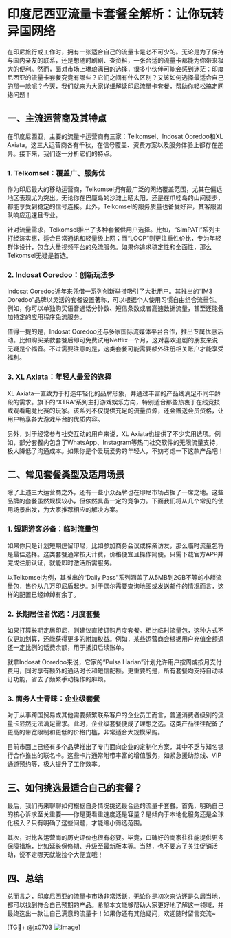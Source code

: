 # 印度尼西亚流量卡套餐全解析：让你玩转异国网络

在印尼旅行或工作时，拥有一张适合自己的流量卡是必不可少的。无论是为了保持与国内亲友的联系，还是想随时刷剧、查资料，一张合适的流量卡都能为你带来极大的便利。然而，面对市场上琳琅满目的选择，很多小伙伴可能会感到迷茫：印度尼西亚的流量卡套餐究竟有哪些？它们之间有什么区别？又该如何选择最适合自己的那一款呢？今天，我们就来为大家详细解读印尼流量卡套餐，帮助你轻松搞定网络问题！

## 一、主流运营商及其特点

在印度尼西亚，主要的流量卡运营商有三家：Telkomsel、Indosat Ooredoo和XL Axiata。这三大运营商各有千秋，在信号覆盖、资费方案以及服务体验上都存在差异。接下来，我们逐一分析它们的特点。

### 1. Telkomsel：覆盖广、服务优

作为印尼最大的移动运营商，Telkomsel拥有最广泛的网络覆盖范围，尤其在偏远地区表现尤为突出。无论你在巴厘岛的沙滩上晒太阳，还是在爪哇岛的山间徒步，都能享受到稳定的信号连接。此外，Telkomsel的服务质量也备受好评，其客服团队响应迅速且专业。

针对流量需求，Telkomsel推出了多种套餐供用户选择。比如，“SimPATI”系列主打经济实惠，适合日常通讯和轻量级上网；而“LOOP”则更注重性价比，专为年轻群体设计，包含大量视频平台的免流服务。如果你追求稳定性和全面性，那么Telkomsel无疑是首选。

### 2. Indosat Ooredoo：创新玩法多

Indosat Ooredoo近年来凭借一系列创新举措吸引了大批用户。其推出的“IM3 Ooredoo”品牌以灵活的套餐设置著称，可以根据个人使用习惯自由组合流量包。例如，你可以单独购买语音通话分钟数、短信条数或者高速数据流量，甚至还能叠加特定的应用程序免流服务。

值得一提的是，Indosat Ooredoo还与多家国际流媒体平台合作，推出专属优惠活动。比如购买某款套餐后即可免费试用Netflix一个月，这对喜欢追剧的朋友来说无疑是个福音。不过需要注意的是，这类套餐可能需要额外注册相关账户才能享受福利。

### 3. XL Axiata：年轻人最爱的选择

XL Axiata一直致力于打造年轻化的品牌形象，并通过丰富的产品线满足不同年龄段的需求。旗下的“XTRA”系列主打游戏娱乐方向，特别适合那些热衷于在线竞技或观看电竞比赛的玩家。该系列不仅提供充足的流量资源，还会赠送会员资格，让用户畅享各大游戏平台的优质内容。

另外，对于经常参与社交互动的用户来说，XL Axiata也提供了不少实用选项。例如，部分套餐内包含了WhatsApp、Instagram等热门社交软件的无限流量支持，极大降低了沟通成本。如果你是个爱玩爱秀的年轻人，不妨考虑一下这款产品吧！

## 二、常见套餐类型及适用场景

除了上述三大运营商之外，还有一些小众品牌也在印尼市场占据了一席之地。这些品牌的套餐虽然规模较小，但依然具备一定的竞争力。下面我们将从几个常见的使用场景出发，为大家推荐相应的解决方案。

### 1. 短期游客必备：临时流量包

如果你只是计划短期逗留印尼，比如参加商务会议或探亲访友，那么临时流量包将是最佳选择。这类套餐通常按天计费，价格便宜且操作简便。只需下载官方APP并完成注册认证，就能即时激活所需服务。

以Telkomsel为例，其推出的“Daily Pass”系列涵盖了从5MB到2GB不等的小额流量包，售价从几万印尼盾起步。对于偶尔需要查询地图或发送邮件的情况而言，这样的配置已经绰绰有余了。

### 2. 长期居住者优选：月度套餐

如果打算长期定居印尼，则建议直接订购月度套餐。相比临时流量包，这种方式不仅更加划算，还能获得更多的附加权益。例如，某些运营商会根据用户充值金额返还一定比例的话费余额，用于抵扣后续账单。

就拿Indosat Ooredoo来说，它家的“Pulsa Harian”计划允许用户按周或按月支付费用，同时享有额外的通话时长和短信配额。更重要的是，所有套餐均支持自动续订功能，省去了频繁手动操作的麻烦。

### 3. 商务人士青睐：企业级套餐

对于从事跨国贸易或其他需要频繁联系客户的企业员工而言，普通消费者级别的流量卡显然无法满足需求。此时，企业级套餐便成了理想之选。这类产品往往配备了更高的带宽限制和更低的价格门槛，非常适合大规模采购。

目前市面上已经有多个品牌推出了专门面向企业的定制化方案，其中不乏与知名银行合作推出的联名卡。这些卡片通常附带丰富的增值服务，如紧急援助热线、VIP通道预约等，极大提升了工作效率。

## 三、如何挑选最适合自己的套餐？

最后，我们再来聊聊如何根据自身情况挑选最合适的流量卡套餐。首先，明确自己的核心诉求至关重要——你是更看重速度还是容量？是倾向于本地化服务还是全球化接入？只有明确了这些问题，才能缩小筛选范围。

其次，对比各运营商的历史评价也很有必要。毕竟，口碑好的商家往往能提供更多保障措施，比如延长保修期、升级至最新版本等。当然，也不要忘了关注促销活动，说不定哪天就能捡个大便宜哦！

## 四、总结

总而言之，印度尼西亚的流量卡市场非常活跃，无论你是初次来访还是久居当地，都可以找到符合自己预期的产品。希望本文能够帮助大家更好地了解这一领域，并最终选出一款让自己满意的流量卡！如果你还有其他疑问，欢迎随时留言交流~

[TG💪+ @jx0703 ![Image](https://github.com/user-attachments/assets/dbca1d08-cadb-493c-b0ec-ad6f7a83f270)]